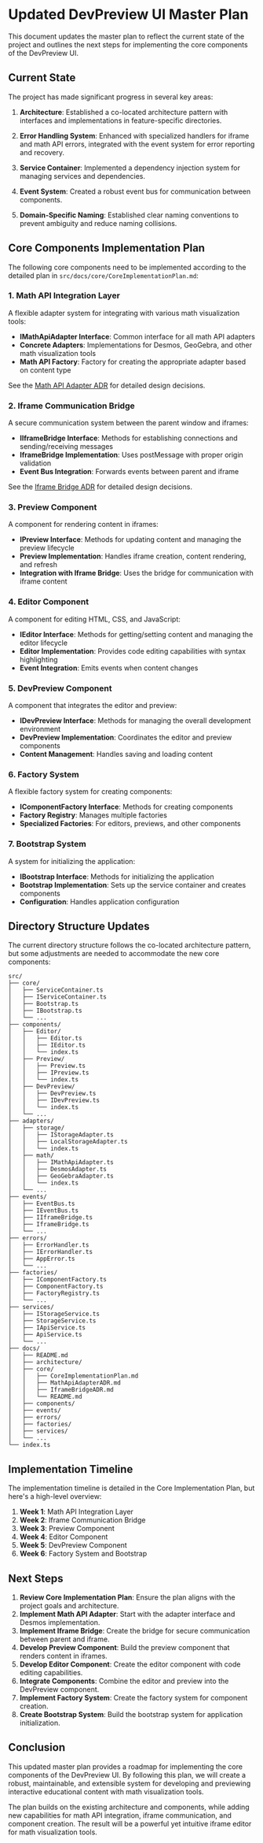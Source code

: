 # Updated DevPreview UI Master Plan

This document updates the master plan to reflect the current state of the project and outlines the next steps for implementing the core components of the DevPreview UI.

## Current State

The project has made significant progress in several key areas:

1. **Architecture**: Established a co-located architecture pattern with interfaces and implementations in feature-specific directories.

2. **Error Handling System**: Enhanced with specialized handlers for iframe and math API errors, integrated with the event system for error reporting and recovery.

3. **Service Container**: Implemented a dependency injection system for managing services and dependencies.

4. **Event System**: Created a robust event bus for communication between components.

5. **Domain-Specific Naming**: Established clear naming conventions to prevent ambiguity and reduce naming collisions.

## Core Components Implementation Plan

The following core components need to be implemented according to the detailed plan in `src/docs/core/CoreImplementationPlan.md`:

### 1. Math API Integration Layer

A flexible adapter system for integrating with various math visualization tools:

- **IMathApiAdapter Interface**: Common interface for all math API adapters
- **Concrete Adapters**: Implementations for Desmos, GeoGebra, and other math visualization tools
- **Math API Factory**: Factory for creating the appropriate adapter based on content type

See the [Math API Adapter ADR](./docs/core/MathApiAdapterADR.md) for detailed design decisions.

### 2. Iframe Communication Bridge

A secure communication system between the parent window and iframes:

- **IIframeBridge Interface**: Methods for establishing connections and sending/receiving messages
- **IframeBridge Implementation**: Uses postMessage with proper origin validation
- **Event Bus Integration**: Forwards events between parent and iframe

See the [Iframe Bridge ADR](./docs/core/IframeBridgeADR.md) for detailed design decisions.

### 3. Preview Component

A component for rendering content in iframes:

- **IPreview Interface**: Methods for updating content and managing the preview lifecycle
- **Preview Implementation**: Handles iframe creation, content rendering, and refresh
- **Integration with Iframe Bridge**: Uses the bridge for communication with iframe content

### 4. Editor Component

A component for editing HTML, CSS, and JavaScript:

- **IEditor Interface**: Methods for getting/setting content and managing the editor lifecycle
- **Editor Implementation**: Provides code editing capabilities with syntax highlighting
- **Event Integration**: Emits events when content changes

### 5. DevPreview Component

A component that integrates the editor and preview:

- **IDevPreview Interface**: Methods for managing the overall development environment
- **DevPreview Implementation**: Coordinates the editor and preview components
- **Content Management**: Handles saving and loading content

### 6. Factory System

A flexible factory system for creating components:

- **IComponentFactory Interface**: Methods for creating components
- **Factory Registry**: Manages multiple factories
- **Specialized Factories**: For editors, previews, and other components

### 7. Bootstrap System

A system for initializing the application:

- **IBootstrap Interface**: Methods for initializing the application
- **Bootstrap Implementation**: Sets up the service container and creates components
- **Configuration**: Handles application configuration

## Directory Structure Updates

The current directory structure follows the co-located architecture pattern, but some adjustments are needed to accommodate the new core components:

```
src/
├── core/                   
│   ├── ServiceContainer.ts
│   ├── IServiceContainer.ts
│   ├── Bootstrap.ts
│   ├── IBootstrap.ts
│   └── ...
├── components/
│   ├── Editor/
│   │   ├── Editor.ts
│   │   ├── IEditor.ts
│   │   └── index.ts
│   ├── Preview/
│   │   ├── Preview.ts
│   │   ├── IPreview.ts
│   │   └── index.ts
│   ├── DevPreview/
│   │   ├── DevPreview.ts
│   │   ├── IDevPreview.ts
│   │   └── index.ts
│   └── ...
├── adapters/
│   ├── storage/
│   │   ├── IStorageAdapter.ts
│   │   ├── LocalStorageAdapter.ts
│   │   └── index.ts
│   ├── math/
│   │   ├── IMathApiAdapter.ts
│   │   ├── DesmosAdapter.ts
│   │   ├── GeoGebraAdapter.ts
│   │   └── index.ts
│   └── ...
├── events/
│   ├── EventBus.ts
│   ├── IEventBus.ts
│   ├── IIframeBridge.ts
│   ├── IframeBridge.ts
│   └── ...
├── errors/
│   ├── ErrorHandler.ts
│   ├── IErrorHandler.ts
│   ├── AppError.ts
│   └── ...
├── factories/
│   ├── IComponentFactory.ts
│   ├── ComponentFactory.ts
│   ├── FactoryRegistry.ts
│   └── ...
├── services/
│   ├── IStorageService.ts
│   ├── StorageService.ts
│   ├── IApiService.ts
│   ├── ApiService.ts
│   └── ...
├── docs/
│   ├── README.md
│   ├── architecture/
│   ├── core/
│   │   ├── CoreImplementationPlan.md
│   │   ├── MathApiAdapterADR.md
│   │   ├── IframeBridgeADR.md
│   │   └── README.md
│   ├── components/
│   ├── events/
│   ├── errors/
│   ├── factories/
│   ├── services/
│   └── ...
└── index.ts
```

## Implementation Timeline

The implementation timeline is detailed in the Core Implementation Plan, but here's a high-level overview:

1. **Week 1**: Math API Integration Layer
2. **Week 2**: Iframe Communication Bridge
3. **Week 3**: Preview Component
4. **Week 4**: Editor Component
5. **Week 5**: DevPreview Component
6. **Week 6**: Factory System and Bootstrap

## Next Steps

1. **Review Core Implementation Plan**: Ensure the plan aligns with the project goals and architecture.
2. **Implement Math API Adapter**: Start with the adapter interface and Desmos implementation.
3. **Implement Iframe Bridge**: Create the bridge for secure communication between parent and iframe.
4. **Develop Preview Component**: Build the preview component that renders content in iframes.
5. **Develop Editor Component**: Create the editor component with code editing capabilities.
6. **Integrate Components**: Combine the editor and preview into the DevPreview component.
7. **Implement Factory System**: Create the factory system for component creation.
8. **Create Bootstrap System**: Build the bootstrap system for application initialization.

## Conclusion

This updated master plan provides a roadmap for implementing the core components of the DevPreview UI. By following this plan, we will create a robust, maintainable, and extensible system for developing and previewing interactive educational content with math visualization tools.

The plan builds on the existing architecture and components, while adding new capabilities for math API integration, iframe communication, and component creation. The result will be a powerful yet intuitive iframe editor for math visualization tools.